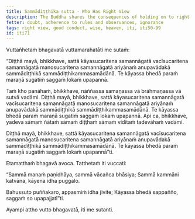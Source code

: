 ```yaml
---
title: Sammādiṭṭhika sutta - Who Has Right View
description: The Buddha shares the consequences of holding on to right views and acting upon them based on his direct knowledge.
fetter: doubt, adherence to rules and observances, ignorance
tags: right view, good conduct, wise, heaven, iti, iti50-99
id: iti71
---
```


Vuttañhetaṁ bhagavatā vuttamarahatāti me sutaṁ:

“Diṭṭhā mayā, bhikkhave, sattā kāyasucaritena samannāgatā vacīsucaritena samannāgatā manosucaritena samannāgatā ariyānaṁ anupavādakā sammādiṭṭhikā sammādiṭṭhikammasamādānā. Te kāyassa bhedā paraṁ maraṇā sugatiṁ saggaṁ lokaṁ upapannā.

Taṁ kho panāhaṁ, bhikkhave, nāññassa samaṇassa vā brāhmaṇassa vā sutvā vadāmi. Diṭṭhā mayā, bhikkhave, sattā kāyasucaritena samannāgatā vacīsucaritena samannāgatā manosucaritena samannāgatā ariyānaṁ anupavādakā sammādiṭṭhikā sammādiṭṭhikammasamādānā. Te kāyassa bhedā paraṁ maraṇā sugatiṁ saggaṁ lokaṁ upapannā. Api ca, bhikkhave, yadeva sāmaṁ ñātaṁ sāmaṁ diṭṭhaṁ sāmaṁ viditaṁ tadevāhaṁ vadāmi.

Diṭṭhā mayā, bhikkhave, sattā kāyasucaritena samannāgatā vacīsucaritena samannāgatā manosucaritena samannāgatā ariyānaṁ anupavādakā sammādiṭṭhikā sammādiṭṭhikammasamādānā. Te kāyassa bhedā paraṁ maraṇā sugatiṁ saggaṁ lokaṁ upapannā”ti.

Etamatthaṁ bhagavā avoca. Tatthetaṁ iti vuccati:

“Sammā manaṁ paṇidhāya,
sammā vācañca bhāsiya;
Sammā kammāni katvāna,
kāyena idha puggalo.

Bahussuto puññakaro,
appasmiṁ idha jīvite;
Kāyassa bhedā sappañño,
saggaṁ so upapajjatī”ti.

Ayampi attho vutto bhagavatā, iti me sutanti.